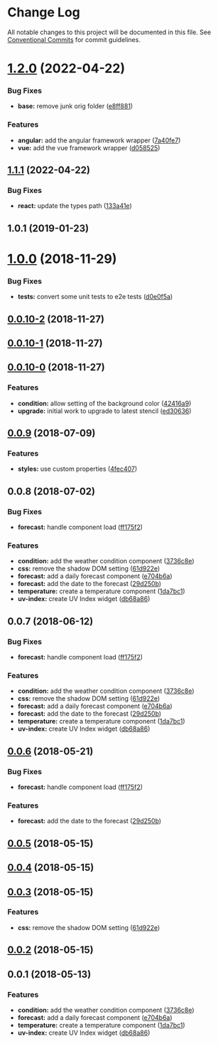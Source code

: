 # Change Log

All notable changes to this project will be documented in this file.
See [Conventional Commits](https://conventionalcommits.org) for commit guidelines.

# [1.2.0](https://github.com/ionic-enterprise/cs-demo-weather-widgets/compare/v1.1.1...v1.2.0) (2022-04-22)

### Bug Fixes

- **base:** remove junk orig folder ([e8ff881](https://github.com/ionic-enterprise/cs-demo-weather-widgets/commit/e8ff88190506928abce23ac8dedd930c5ef52f19))

### Features

- **angular:** add the angular framework wrapper ([7a40fe7](https://github.com/ionic-enterprise/cs-demo-weather-widgets/commit/7a40fe73b84eab1549cef2071ecdc78609b9ded1))
- **vue:** add the vue framework wrapper ([d058525](https://github.com/ionic-enterprise/cs-demo-weather-widgets/commit/d05852507be466dfb4829a183742aecc56d54992))

## [1.1.1](https://github.com/ionic-enterprise/cs-demo-weather-widgets/compare/v1.1.0...v1.1.1) (2022-04-22)

### Bug Fixes

- **react:** update the types path ([133a41e](https://github.com/ionic-enterprise/cs-demo-weather-widgets/commit/133a41eb513a8548bae7d81bbe37574beb1138a5))

<a name="1.0.1"></a>

## 1.0.1 (2019-01-23)

<a name="1.0.0"></a>

# [1.0.0](https://github.com/kensodemann/csdemo-weather-widgets/compare/v0.0.10-2...v1.0.0) (2018-11-29)

### Bug Fixes

- **tests:** convert some unit tests to e2e tests ([d0e0f5a](https://github.com/kensodemann/csdemo-weather-widgets/commit/d0e0f5a))

<a name="0.0.10-2"></a>

## [0.0.10-2](https://github.com/kensodemann/csdemo-weather-widgets/compare/v0.0.10-1...v0.0.10-2) (2018-11-27)

<a name="0.0.10-1"></a>

## [0.0.10-1](https://github.com/kensodemann/csdemo-weather-widgets/compare/v0.0.10-0...v0.0.10-1) (2018-11-27)

<a name="0.0.10-0"></a>

## [0.0.10-0](https://github.com/kensodemann/csdemo-weather-widgets/compare/v0.0.9...v0.0.10-0) (2018-11-27)

### Features

- **condition:** allow setting of the background color ([42416a9](https://github.com/kensodemann/csdemo-weather-widgets/commit/42416a9))
- **upgrade:** initial work to upgrade to latest stencil ([ed30636](https://github.com/kensodemann/csdemo-weather-widgets/commit/ed30636))

<a name="0.0.9"></a>

## [0.0.9](https://github.com/kensodemann/csdemo-weather-widgets/compare/v0.0.8...v0.0.9) (2018-07-09)

### Features

- **styles:** use custom properties ([4fec407](https://github.com/kensodemann/csdemo-weather-widgets/commit/4fec407))

<a name="0.0.8"></a>

## 0.0.8 (2018-07-02)

### Bug Fixes

- **forecast:** handle component load ([ff175f2](https://github.com/kensodemann/csdemo-weather-widgets/commit/ff175f2))

### Features

- **condition:** add the weather condition component ([3736c8e](https://github.com/kensodemann/csdemo-weather-widgets/commit/3736c8e))
- **css:** remove the shadow DOM setting ([61d922e](https://github.com/kensodemann/csdemo-weather-widgets/commit/61d922e))
- **forecast:** add a daily forecast component ([e704b6a](https://github.com/kensodemann/csdemo-weather-widgets/commit/e704b6a))
- **forecast:** add the date to the forecast ([29d250b](https://github.com/kensodemann/csdemo-weather-widgets/commit/29d250b))
- **temperature:** create a temperature component ([1da7bc1](https://github.com/kensodemann/csdemo-weather-widgets/commit/1da7bc1))
- **uv-index:** create UV Index widget ([db68a86](https://github.com/kensodemann/csdemo-weather-widgets/commit/db68a86))

<a name="0.0.7"></a>

## 0.0.7 (2018-06-12)

### Bug Fixes

- **forecast:** handle component load ([ff175f2](https://github.com/kensodemann/csdemo-weather-widgets/commit/ff175f2))

### Features

- **condition:** add the weather condition component ([3736c8e](https://github.com/kensodemann/csdemo-weather-widgets/commit/3736c8e))
- **css:** remove the shadow DOM setting ([61d922e](https://github.com/kensodemann/csdemo-weather-widgets/commit/61d922e))
- **forecast:** add a daily forecast component ([e704b6a](https://github.com/kensodemann/csdemo-weather-widgets/commit/e704b6a))
- **forecast:** add the date to the forecast ([29d250b](https://github.com/kensodemann/csdemo-weather-widgets/commit/29d250b))
- **temperature:** create a temperature component ([1da7bc1](https://github.com/kensodemann/csdemo-weather-widgets/commit/1da7bc1))
- **uv-index:** create UV Index widget ([db68a86](https://github.com/kensodemann/csdemo-weather-widgets/commit/db68a86))

<a name="0.0.6"></a>

## [0.0.6](https://github.com/kensodemann/csdemo-weather-widgets/compare/v0.0.5...v0.0.6) (2018-05-21)

### Bug Fixes

- **forecast:** handle component load ([ff175f2](https://github.com/kensodemann/csdemo-weather-widgets/commit/ff175f2))

### Features

- **forecast:** add the date to the forecast ([29d250b](https://github.com/kensodemann/csdemo-weather-widgets/commit/29d250b))

<a name="0.0.5"></a>

## [0.0.5](https://github.com/kensodemann/csdemo-weather-widgets/compare/v0.0.4...v0.0.5) (2018-05-15)

<a name="0.0.4"></a>

## [0.0.4](https://github.com/kensodemann/csdemo-weather-widgets/compare/v0.0.3...v0.0.4) (2018-05-15)

<a name="0.0.3"></a>

## [0.0.3](https://github.com/kensodemann/csdemo-weather-widgets/compare/v0.0.3-3...v0.0.3) (2018-05-15)

### Features

- **css:** remove the shadow DOM setting ([61d922e](https://github.com/kensodemann/csdemo-weather-widgets/commit/61d922e))

<a name="0.0.2"></a>

## [0.0.2](https://github.com/kensodemann/csdemo-weather-widgets/compare/v0.0.1...v0.0.2) (2018-05-15)

<a name="0.0.1"></a>

## 0.0.1 (2018-05-13)

### Features

- **condition:** add the weather condition component ([3736c8e](https://github.com/kensodemann/csdemo-weather-widgets/commit/3736c8e))
- **forecast:** add a daily forecast component ([e704b6a](https://github.com/kensodemann/csdemo-weather-widgets/commit/e704b6a))
- **temperature:** create a temperature component ([1da7bc1](https://github.com/kensodemann/csdemo-weather-widgets/commit/1da7bc1))
- **uv-index:** create UV Index widget ([db68a86](https://github.com/kensodemann/csdemo-weather-widgets/commit/db68a86))
